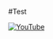 #Test

[![YouTube](http://i.ytimg.com/vi/mZQOWe6V9zQ/hqdefault.jpg)](https://www.youtube.com/watch?v=mZQOWe6V9zQ)
